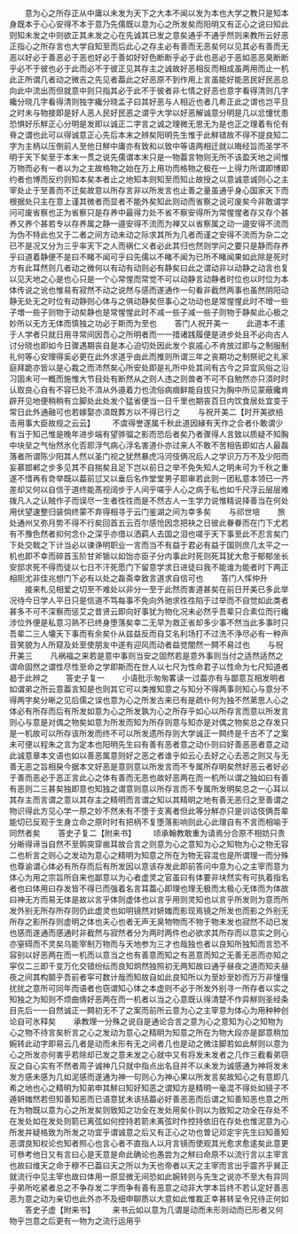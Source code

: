 <!-- { "loadSidebar": true } -->
　　意为心之所存正从中庸以未发为天下之大本不闻以发为本也大学之教只是知本身既本于心心安得不本于意乃先儒既以意为心之所发矣而阳明又有正心之说曰知此则知未发之中则欲正其未发之心在先诚其已发之意矣通乎不通乎然则来教所云好恶正指心之所存言也大学自知至而后此心之存主必有善而无恶矣何以见其必有善而无恶以好必于善恶必于恶也好必于善如好好色断断乎必于此也恶必于恶如恶恶臭断断乎必不于彼也必于此而必不于彼正见其存主之诚故好恶相反而相成虽两用而止一机此正所谓几者动之微吉之先见者葢此之好恶原不到作用上言虽能好能恶民好民恶总向此中流出而但就意中则只指其必于此不于彼者非七情之好恶也意字看得清则几字纔分晓几字看得清则独字纔分晓孟子曰其好恶与人相近也者几希正此之谓也岂平旦之时未与物接即是好人恶人民好民恶之谓乎大学以好恶解诚意分明是几以忿懥忧患恐惧好乐觧正心分明是发即以诚正二字言之诚之理微无思无为是也正之理着有伦有脊之谓也此可以得诚意正心先后本末之辨矣阳明先生惟于此觧错故不得不提良知二字为主柄以压倒前人至他日觧中庸亦有致和以致中等语两相迁就以晦经旨而圣学不明于天下矣至于本末一贯之说先儒谓本末只是一物葢言物则无所不该盈天地之间惟万物而必有一者以为之主故格物之始在万上用功而格物之极在一上得力所谓即博即约者也博而反约则知本矣本者止之地知本则知至而知止故授之以意诚意诚则心之主宰处止于至善而不迁矣故意以所存言非以所发言也止善之量虽通乎身心国家天下而根据处只主在意上谨其微者而显者不能外矣知此则动而省察之说可废矣今非敢谓学问可废省察也正为省察只是存养中最得力处不省不察安得所为常惺惺者存又存个甚养又养个甚若专以存养属之静一邉安得不流而为禅又以省察属之动一邉安得不流而为伪不特此也又于二者之间方动未动之际求其所为几者而谨之安得不流而为杂二之已不是况又分为三乎率天下之人而祸仁义者必此其归也然则学问之要只是静而存养乎曰道着静便不是曰不睹不闻可乎曰先儒以不睹不闻为已所不睹闻果如此除是死时方有此耳然则几者动之微何以有动有动则必有静矣曰此之谓动非以动静之动言也复以见天地之心是也心只是一个心常惺而常觉不可以动静言动静者时位也以时位为本体传说之讹也惟易有寂然不动之说然与感而遂通作一句看非截然两事也虽然阴阳动静无处无之时位有动静则心体与之俱动静矣但事心之功动也是常惺惺此时不增一些子増一些子则物于动矣静也是常惺惺此时不减一些子减一些子则物于静矣此心极之妙所以无方无体而慎独之功必于斯而为至也
　　答门人祝开美一
　　此道本不逺于人学者只就日用寻常间因吾心之所明者而一一措诸践履便是进步处且不必向古人讨分晓也即如今日骤遇期丧自是本心迫切处因此发个哀戚心不肯放过即与之制服制礼何等心安理得奚必更在此外求道乎由此而推则所谓三年之丧期功之制祭祀之礼家庭拜跪亦皆以是心裁之而沛然矣心所安处即是礼所中处其间有古今之异宜风俗之沿习固未可一概而施惟大节目处有断然从之则人违之则兽者不可不自勉然亦只湏时时认取良心自有不容已处不湏从外邉着力也流俗病痼鲜能自拔只为胸中所见蒙蔽纔肯辟开见地便稍稍有立脚处此处发个猛省便当一日千里也期丧百日内饮食居处宜变于常日此外通融可也若嫁娶亦湏既葬方以不得已行之
　　与祝开美二【时开美欲掊击用事大臣故规之云云】
　　不虞得誉遂属千秋此道因縁有天作之合者仆敢谓少有当于知己惟是晚年进步端有望骅骝之影而恐后者矣乃者骤得人言致以质疑不知胸中块垒之气怡然氷化否耶浮气病心浮名害道仆亦过来人不敢不苦相告即如古人最磊落者所谓陈少阳其人然以圣门视之犹然暴虎冯河伎俩况后人之学识万万不及少阳而妄慕邯郸之步多见其不自揣矣且足下岂以前日之举不免失知人之明未可为千秋之重遂不惜再有竒举既以葢前愆又以垂后名作堂堂男子耶审若此则一团私意本领已一齐差却又何以自信于道终能髙视阔步于人间乎嗟乎人心之病于私也如千尺浮云层层难拨凡人之认贼作子而误尽一生者徃徃而是不然古人一生学力说惟精说择善当在何处用伏望速整归装倘终蒙不弃得相寻于云门鉴湖之间为幸多矣
　　与祁世培
　　旅处通州又弥月势不得不行矣回首五云百尔感怆因念把袂之日彼此眷眷而在门下尤若有不豫色然者抑何念仆之深乎亦借以洒羁人去国之泪也嗟乎天下事至此不忍言矣门下处交戟之下计当必以谏诤明职业一言而当不有益于君必有益于国则庶几太平之一机也即不幸而碎首玉阶甘斧锧以如饴亦臣子分内事此时死则死耳犹大愈于郁郁坐长安邸求死不得而徒以七日不汗死愿门下留意学求日进徒曰我不能谁为能者时下两正相阨尤非佳兆想门下必有以处之磊斋幸致言道求自信可也
　　答门人恽仲升
　　接来札见相爱之切至不难处以非分一至于此然而害道甚矣在前日开美已多此举况待今日学人平日只是信道不笃每事不免向外驰求徃徃陷于过举而不自觉如此类者甚多不可不深察而惩艾之昔贤云即向好事犹为物化况未必然乎吾辈只合素位而行纔涉位外便是私意习熟不已终身堕落矣幸二无早为救正省却多少事不然当此多事时只吾辈二三人壊天下事而有余矣仆从兹益反而自艾名利场打不过洗不浄尽必有一种声音笑貌为人所窥及处至使朋友中遂有迎风而动者益觉闇然一闗不易过也
　　与祝开美三
　　凡祸福之来若是意中事则当安之固然若是意外事则当付之适然适然之谓命固然之谓性尽性至命之学即斯而在世人以七尺为性命君子以性命为七尺知道者曷于此辨之
　　答史子复一
　　小语批示匆匆畧读一过葢亦有与鄙意互相发明者如谓弟之所云意葢言知是也则其它可以类推知意之与知分不得两事则知心与意分不得两字矣分晰之见后儒之误也意为心之所发古来已有是疏仆何为独不然苐思人心之体必有所存而后有所发如意为心之所发孰为心之所存乎如心以所存言而意以所发言则心与意是对偶之物矣如意为所发而知为所存则意与知亦是对偶之物矣总之存发只是一机故可以所存该所发而终不可以所发遗所存则大学诚正一闗终是千古不了之案未可便以程朱之言为定本也阳明先生曰有善有恶者意之动仆则曰好善恶恶者意之动此诚意章本文语也如以善恶属意则好之恶之者谁乎如云心去好之心去恶之则又与无善无恶之旨相戾今据本文好恶是意则意以所发言而不专属所存明矣然好恶云者好必于善而恶必于恶正言此心之体有善而无恶也故好恶两在而一机所以谓之独如曰有善有恶则二三甚矣独即意也知独之谓意则意以所存言而不专属所发明矣总之一心耳以其存主而言谓之意以其存主之精明而言谓之知以其精眀之地有善无恶归之至善谓之物识得此方见心学一原之妙不然未有不堕于支离者但此等分觧亦只是训诂伎俩吾辈能切已反观于生身立命之原时时有把柄不复堕落影响则此心此理自有不言而相喻于同然者矣
　　答史子复二【附来书】
　　顷承翰教敢重为请焉分合原不相妨只贵分晰得谛当自然不至鹘突穿凿耳故合言之则意为心之意知为心之知物为心之物无容二也析言之则心之发动为意心之精明为知意之所在为物无容混也是所谓理一而分殊也尊谕谓心体必有所存而后有所发因以意该存发此即前答问中意为心之主宰而意为体心为用之宗旨所自来也鄙意以为心者虚灵之官虽曰有体要非块然实有可执着指名者也曰体用曰存发皆不得已而强着名言耳葢心即理也理无极而太极心无体而为体故曰神无方而易无体是故以言乎体则虚体也以言乎用则灵知也以言乎所发则为意而所发外别无所存所存则仍此虚灵也如明镜然对妍媸而影现焉镜之所发也而影之外别无所存之影所存则虚明之体也夫心也者无声无臭物物而不物于物未发也寂然不动已发也感而遂通而感通时非截然与寂然者分为两时两件也必欲求其所存而以意实之则心亦窒碍而不灵矣乌能宰制万物而与天地参为三才也哉独也者以良知所独知而言恐不容别以好恶两在而一机而以意当之也有善意而知之有恶意而知之无善无恶而亦知之寜仅二三即千变万化交错纷纭而良知炯然独照初无两知故曰通乎昼夜之道而知夫昼夜之间其构鬬乎吾前者寜可数计哉而知故自如此良知所以为至妙至妙而万万非憧憧扰扰之意所可同年而语者也窃谓知心体之本虚则不必于所发外别寻一所存者以实之知独之为知则不烦曲倩好恶两在而一机者以当之心意既认得清楚不作异觧则圣经条目先后一一自然诚正一闗初无不了之案而前所云意为心之主宰意为体心为用种种创论自可氷释矣
　　承教理一分殊之说自是通论合言之意为心之意知为心之知物为心之物不待言矣析言之心之发动为意心之精眀为知意之所在为物大段亦是鄙意稍加婉转此动字即易云几者是动而未形有无之间者几也是动之微注脚若如此觧则以意为心之所发亦何害乎若除却已发之意未发之心就中又有将发未发者之几作三截看弟窃反之自心实有不然者周子诚神几只就中指点出名目并不以未发为诚感通为神将发未发方感未感为几如泥感而遂通为神一句则心为神心果以所发言矣故知心之有意即几希之地也心之精明为知弟申其觧曰知好知恶之谓知方是精明一毫混不得处如镜子不遁妍媸然若但知善知恶而已语意犹未该括葢必好善恶恶而后谓之知善知恶也意之所在为物既以意为心之所发矣则致知之功全在发处用矣仆则以为致知之功全在存处不在发处如在发处则箭已离弦如何控持若箭未离弦时作控持依旧在存处也惟泥意为心所发并疑格致为所发之功宜乎谓诚意之后又有正心之功也曽记邓定宇先生曰知善知恶谓良知权论也知者照心也言心者不直指人以月言镜而使观其光愈求愈逺矣此意更可叅考他日又有言曰心是天意是命此确论也愚尝为之觧曰命原不以流行言以主宰言也故曰维天之命于穆不已葢曰天之所以为天也帝者以天之主宰而言出乎震齐乎巽正就流行中见主宰也故曰体用一原显微无间恐如此婉转则与先生之说亦不至大有异同乎弟所吃紧者总之不争存发二字而争有善有恶意之动非大学本旨终不若认定好善恶恶为意之动为亲切也此外亦不及细申聊质以大意如此惟裁正幸甚转呈令兄待正何如
　　答史子虚【附来书】
　　来书云如以意为几谓是动而未形则动而已形者又何物乎岂意之后更有一物为之流行运用乎
